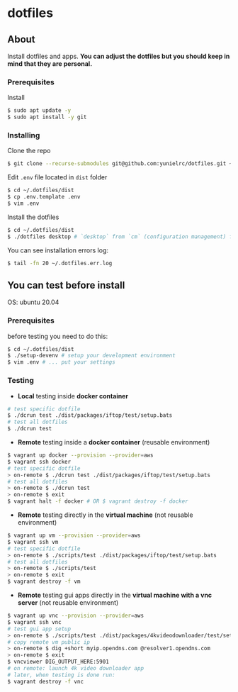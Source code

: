 # dotfiles

## About

Install dotfiles and apps.
**You can adjust the dotfiles but you should keep in mind that they are personal.**

### Prerequisites

Install

```sh
$ sudo apt update -y
$ sudo apt install -y git
```

### Installing

Clone the repo

```sh
$ git clone --recurse-submodules git@github.com:yunielrc/dotfiles.git ~/.dotfiles
```

Edit `.env` file located in `dist` folder

```sh
$ cd ~/.dotfiles/dist
$ cp .env.template .env
$ vim .env
```

Install the dotfiles

```sh
$ cd ~/.dotfiles/dist
$ ./dotfiles desktop # `desktop` from `cm` (configuration management) folder
```

You can see installation errors log:

```sh
$ tail -fn 20 ~/.dotfiles.err.log
```

## You can test before install

OS: ubuntu 20.04

### Prerequisites

before testing you need to do this:

```sh
$ cd ~/.dotfiles/dist
$ ./setup-devenv # setup your development environment
$ vim .env # ... put your settings
```

### Testing

- **Local** testing inside **docker container**

```sh
# test specific dotfile
$ ./dcrun test ./dist/packages/iftop/test/setup.bats
# test all dotfiles
$ ./dcrun test
```

- **Remote** testing inside a **docker container** (reusable environment)

```sh
$ vagrant up docker --provision --provider=aws
$ vagrant ssh docker
# test specific dotfile
> on-remote $ ./dcrun test ./dist/packages/iftop/test/setup.bats
# test all dotfiles
> on-remote $ ./dcrun test
> on-remote $ exit
$ vagrant halt -f docker # OR $ vagrant destroy -f docker
```

- **Remote** testing directly in the **virtual machine** (not reusable environment)

```sh
$ vagrant up vm --provision --provider=aws
$ vagrant ssh vm
# test specific dotfile
> on-remote $ ./scripts/test ./dist/packages/iftop/test/setup.bats
# test all dotfiles
> on-remote $ ./scripts/test
> on-remote $ exit
$ vagrant destroy -f vm
```

- **Remote** testing gui apps directly in the **virtual machine with a vnc server** (not reusable environment)

```sh
$ vagrant up vnc --provision --provider=aws
$ vagrant ssh vnc
# test gui app setup
> on-remote $ ./scripts/test ./dist/packages/4kvideodownloader/test/setup.bats
# copy remote vm public ip
> on-remote $ dig +short myip.opendns.com @resolver1.opendns.com
> on-remote $ exit
$ vncviewer DIG_OUTPUT_HERE:5901
# on remote: launch 4k video downloader app
# later, when testing is done run:
$ vagrant destroy -f vnc
```
